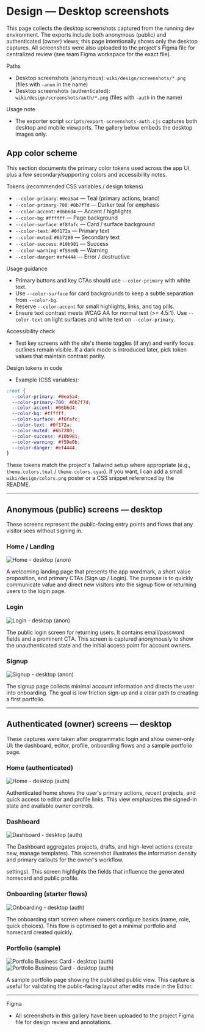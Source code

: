 # Design — Desktop screenshots

This page collects the desktop screenshots captured from the running dev environment. The exports include both anonymous (public) and authenticated (owner) views; this page intentionally shows only the desktop captures. All screenshots were also uploaded to the project's Figma file for centralized review (see team Figma workspace for the exact file).

Paths

- Desktop screenshots (anonymous): `wiki/design/screenshots/*.png` (files with `-anon` in the name)
- Desktop screenshots (authenticated): `wiki/design/screenshots/auth/*.png` (files with `-auth` in the name)

Usage note

- The exporter script `scripts/export-screenshots-auth.cjs` captures both desktop and mobile viewports. The gallery below embeds the desktop images only.

## App color scheme

This section documents the primary color tokens used across the app UI, plus a few secondary/supporting colors and accessibility notes.


Tokens (recommended CSS variables / design tokens)

- `--color-primary`: `#0ea5a4` — Teal (primary actions, brand)
- `--color-primary-700`: `#0b7f7d` — Darker teal for emphasis
- `--color-accent`: `#06b6d4` — Accent / highlights
- `--color-bg`: `#ffffff` — Page background
- `--color-surface`: `#f8fafc` — Card / surface background
- `--color-text`: `#0f172a` — Primary text
- `--color-muted`: `#6b7280` — Secondary text
- `--color-success`: `#10b981` — Success
- `--color-warning`: `#f59e0b` — Warning
- `--color-danger`: `#ef4444` — Error / destructive

Usage guidance

- Primary buttons and key CTAs should use `--color-primary` with white text.
- Use `--color-surface` for card backgrounds to keep a subtle separation from `--color-bg`.
- Reserve `--color-accent` for small highlights, links, and tag pills.
- Ensure text contrast meets WCAG AA for normal text (>= 4.5:1). Use `--color-text` on light surfaces and white text on `--color-primary`.

Accessibility check

- Test key screens with the site's theme toggles (if any) and verify focus outlines remain visible. If a dark mode is introduced later, pick token values that maintain contrast parity.

Design tokens in code

- Example (CSS variables):

```css
:root {
  --color-primary: #0ea5a4;
  --color-primary-700: #0b7f7d;
  --color-accent: #06b6d4;
  --color-bg: #ffffff;
  --color-surface: #f8fafc;
  --color-text: #0f172a;
  --color-muted: #6b7280;
  --color-success: #10b981;
  --color-warning: #f59e0b;
  --color-danger: #ef4444;
}
```

These tokens match the project's Tailwind setup where appropriate (e.g., `theme.colors.teal` / `theme.colors.cyan`). If you want, I can add a small `wiki/design/colors.png` poster or a CSS snippet referenced by the README.

---

## Anonymous (public) screens — desktop

These screens represent the public-facing entry points and flows that any visitor sees without signing in.

### Home / Landing

![Home - desktop (anon)](./design/screenshots/home-desktop-anon.png)

A welcoming landing page that presents the app wordmark, a short value proposition, and primary CTAs (Sign up / Login). The purpose is to quickly communicate value and direct new visitors into the signup flow or returning users to the login page.

### Login

![Login - desktop (anon)](./design/screenshots/login-desktop-anon.png)

The public login screen for returning users. It contains email/password fields and a prominent CTA. This screen is captured anonymously to show the unauthenticated state and the initial access point for account owners.

### Signup

![Signup - desktop (anon)](./design/screenshots/signup-desktop-anon.png)

The signup page collects minimal account information and directs the user into onboarding. The goal is low friction sign-up and a clear path to creating a first portfolio.

---

## Authenticated (owner) screens — desktop

These captures were taken after programmatic login and show owner-only UI: the dashboard, editor, profile, onboarding flows and a sample portfolio page.

### Home (authenticated)

![Home - desktop (auth)](./design/screenshots/auth/home-desktop-auth.png)

Authenticated home shows the user's primary actions, recent projects, and quick access to editor and profile links. This view emphasizes the signed-in state and available owner controls.

### Dashboard

![Dashboard - desktop (auth)](./design/screenshots/auth/dashboard-desktop-auth.png)

The Dashboard aggregates projects, drafts, and high-level actions (create new, manage templates). This screenshot illustrates the information density and primary callouts for the owner's workflow.

settings). This screen highlights the fields that influence the generated homecard and public profile.

### Onboarding (starter flows)

![Onboarding - desktop (auth)](./design/screenshots/auth/onboarding-desktop-auth.png)

The onboarding start screen where owners configure basics (name, role, quick choices). This flow is optimised to get a minimal portfolio and homecard created quickly.

### Portfolio (sample)

![Portfolio Business Card - desktop (auth)](./design/screenshots/auth/Sample-Portfolio-BC.png)
![Portfolio Business Card - desktop (auth)](./design/screenshots/auth/Sample-Portfolio-Resume.png)

A sample portfolio page showing the published public view. This capture is useful for validating the public-facing layout after edits made in the Editor.

---

Figma

- All screenshots in this gallery have been uploaded to the project Figma file for design review and annotations.
